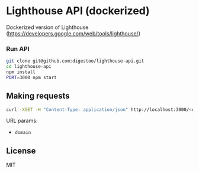 # Lighthouse API (dockerized)

Dockerized version of Lighthouse (https://developers.google.com/web/tools/lighthouse/)

### Run API 

```bash
git clone git@github.com:digestoo/lighthouse-api.git
cd lighthouse-api
npm install
PORT=3000 npm start
```

## Making requests

```bash
curl -XGET -H "Content-Type: application/json" http://localhost:3000/<domain>
```

URL params:

- `domain`

## License

MIT
